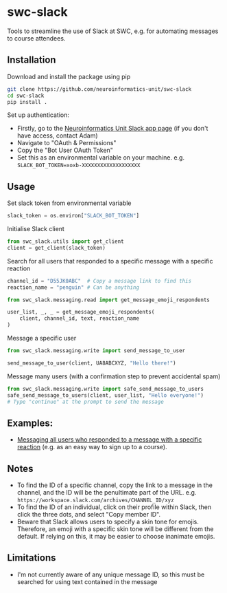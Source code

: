 # swc-slack

Tools to streamline the use of Slack at SWC, e.g. for automating messages to course attendees.

## Installation

Download and install the package using pip
```bash
git clone https://github.com/neuroinformatics-unit/swc-slack
cd swc-slack
pip install .
```

Set up authentication:

* Firstly, go to the [Neuroinformatics Unit Slack app page](https://api.slack.com/apps/A0595H3B6H3)
(if you don't have access, contact Adam)
* Navigate to "OAuth & Permissions"
* Copy the "Bot User OAuth Token"
* Set this as an environmental variable on your machine. e.g.
  `SLACK_BOT_TOKEN=xoxb-XXXXXXXXXXXXXXXXXXX`

## Usage
Set slack token from environmental variable
```python
slack_token = os.environ["SLACK_BOT_TOKEN"]
```

Initialise Slack client
```python
from swc_slack.utils import get_client
client = get_client(slack_token)
```

Search for all users that responded to a specific message with a specific reaction
```python
channel_id = "D55JK0ABC"  # Copy a message link to find this
reaction_name = "penguin" # Can be anything

from swc_slack.messaging.read import get_message_emoji_respondents

user_list, _, _ = get_message_emoji_respondents(
    client, channel_id, text, reaction_name
)
```

Message a specific user

```python
from swc_slack.messaging.write import send_message_to_user

send_message_to_user(client, UA8ABCXYZ, "Hello there!")
```

Message many users (with a confirmation step to prevent accidental spam)

```python
from swc_slack.messaging.write import safe_send_message_to_users
safe_send_message_to_users(client, user_list, "Hello everyone!")
# Type "continue" at the prompt to send the message
```

## Examples:
* [Messaging all users who responded to a message with a specific reaction](https://github.com/neuroinformatics-unit/swc-slack/blob/main/scripts/message_image_analysis_attendees.py) (e.g. as an easy way to sign up to a course).

## Notes
* To find the ID of a specific channel, copy the link to a message in the
channel, and the ID will be the penultimate part of the URL. e.g.
`https://workspace.slack.com/archives/CHANNEL_ID/xyz`
* To find the ID of an individual, click on their profile within Slack,
  then click the three dots, and select "Copy member ID".
* Beware that Slack allows users to specify a skin tone for emojis.
  Therefore, an emoji with a specific skin tone will be different from the
  default. If relying on this, it may be easier to choose inanimate emojis.

## Limitations
* I'm not currently aware of any unique message ID, so this must be
  searched for using text contained in the message
